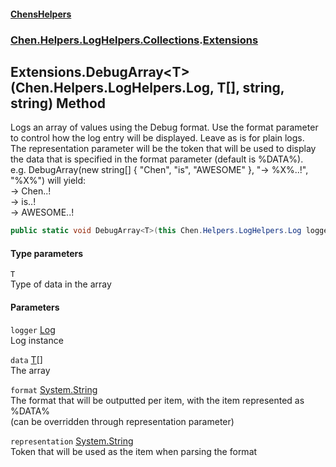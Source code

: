 
#### [ChensHelpers](./index 'index')

### [Chen.Helpers.LogHelpers.Collections](./Chen-Helpers-LogHelpers-Collections 'Chen.Helpers.LogHelpers.Collections').[Extensions](./Chen-Helpers-LogHelpers-Collections-Extensions 'Chen.Helpers.LogHelpers.Collections.Extensions')

## Extensions.DebugArray&lt;T&gt;(Chen.Helpers.LogHelpers.Log, T[], string, string) Method
Logs an array of values using the Debug format. Use the format parameter to control how the log entry will be displayed. Leave as is for plain logs.  
The representation parameter will be the token that will be used to display the data that is specified in the format parameter (default is %DATA%).  
e.g. DebugArray(new string[] { "Chen", "is", "AWESOME" }, "-> %X%..!", "%X%") will yield:  
-> Chen..!  
-> is..!  
-> AWESOME..!  
```csharp
public static void DebugArray<T>(this Chen.Helpers.LogHelpers.Log logger, T[] data, string format="%DATA%", string representation="%DATA%");
```

#### Type parameters
<a name='Chen-Helpers-LogHelpers-Collections-Extensions-DebugArray-T-(Chen-Helpers-LogHelpers-Log_T--_string_string)-T'></a>
`T`  
Type of data in the array  
  

#### Parameters
<a name='Chen-Helpers-LogHelpers-Collections-Extensions-DebugArray-T-(Chen-Helpers-LogHelpers-Log_T--_string_string)-logger'></a>
`logger` [Log](./Chen-Helpers-LogHelpers-Log 'Chen.Helpers.LogHelpers.Log')  
Log instance  
  
<a name='Chen-Helpers-LogHelpers-Collections-Extensions-DebugArray-T-(Chen-Helpers-LogHelpers-Log_T--_string_string)-data'></a>
`data` [T](#Chen-Helpers-LogHelpers-Collections-Extensions-DebugArray-T-(Chen-Helpers-LogHelpers-Log_T--_string_string)-T 'Chen.Helpers.LogHelpers.Collections.Extensions.DebugArray&lt;T&gt;(Chen.Helpers.LogHelpers.Log, T[], string, string).T')[[]](https://docs.microsoft.com/en-us/dotnet/api/System.Array 'System.Array')  
The array  
  
<a name='Chen-Helpers-LogHelpers-Collections-Extensions-DebugArray-T-(Chen-Helpers-LogHelpers-Log_T--_string_string)-format'></a>
`format` [System.String](https://docs.microsoft.com/en-us/dotnet/api/System.String 'System.String')  
The format that will be outputted per item, with the item represented as %DATA%  
            (can be overridden through representation parameter)  
  
<a name='Chen-Helpers-LogHelpers-Collections-Extensions-DebugArray-T-(Chen-Helpers-LogHelpers-Log_T--_string_string)-representation'></a>
`representation` [System.String](https://docs.microsoft.com/en-us/dotnet/api/System.String 'System.String')  
Token that will be used as the item when parsing the format  
  
